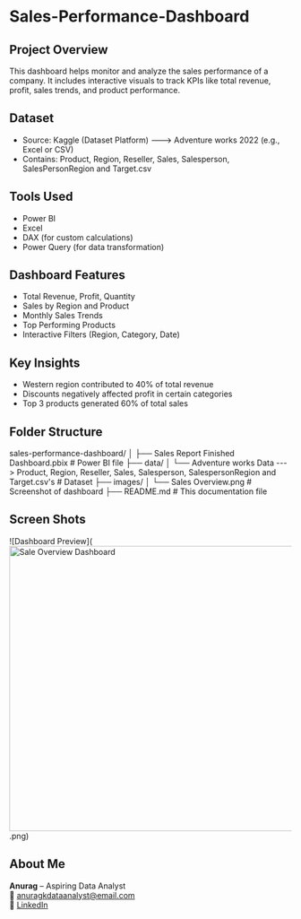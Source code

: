 # Sales-Performance-Dashboard

## Project Overview
This dashboard helps monitor and analyze the sales performance of a company. It includes interactive visuals to track KPIs like total revenue, profit, sales trends, and product performance.

## Dataset
- Source: Kaggle (Dataset Platform) ---> Adventure works 2022 (e.g., Excel or CSV)
- Contains: Product, Region, Reseller, Sales, Salesperson, SalesPersonRegion and Target.csv

## Tools Used
- Power BI
- Excel
- DAX (for custom calculations)
- Power Query (for data transformation)

## Dashboard Features
- Total Revenue, Profit, Quantity
- Sales by Region and Product
- Monthly Sales Trends
- Top Performing Products
- Interactive Filters (Region, Category, Date)

## Key Insights
- Western region contributed to 40% of total revenue
- Discounts negatively affected profit in certain categories
- Top 3 products generated 60% of total sales

## Folder Structure

sales-performance-dashboard/
│
├── Sales Report Finished Dashboard.pbix         # Power BI file
├── data/
│   └── Adventure works Data ---> Product, Region, Reseller, Sales, Salesperson, SalespersonRegion and Target.csv's          # Dataset
├── images/
│   └── Sales Overview.png           # Screenshot of dashboard
├── README.md                   # This documentation file

## Screen Shots
![Dashboard Preview](<img width="798" height="509" alt="Sale Overview Dashboard" src="https://github.com/user-attachments/assets/1dea7d54-f412-4bb3-97ed-c32532490e26" />
.png)

## About Me
**Anurag** – Aspiring Data Analyst  
📧 anuragkdataanalyst@email.com  
🔗 [LinkedIn](https://www.linkedin.com/in/anuragkaushik-analytics/)











